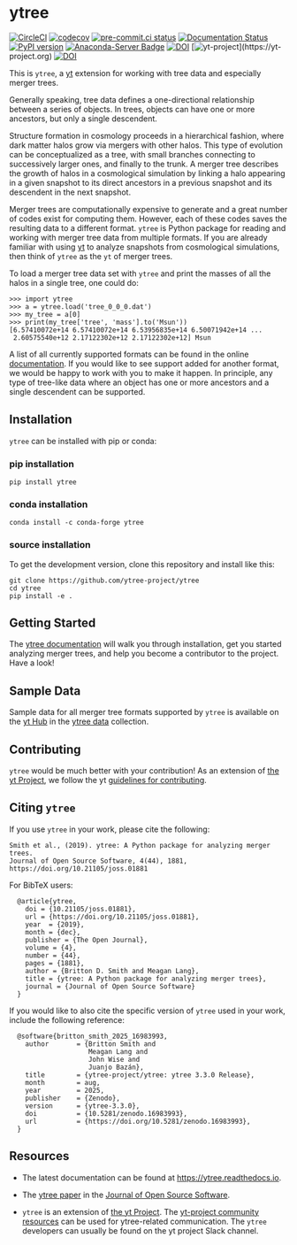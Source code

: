 # ytree

[![CircleCI](https://circleci.com/gh/ytree-project/ytree/tree/main.svg?style=svg)](https://circleci.com/gh/ytree-project/ytree/tree/main)
[![codecov](https://codecov.io/gh/ytree-project/ytree/branch/main/graph/badge.svg)](https://codecov.io/gh/ytree-project/ytree)
[![pre-commit.ci status](https://results.pre-commit.ci/badge/github/ytree-project/ytree/main.svg)](https://results.pre-commit.ci/latest/github/ytree-project/ytree/main)
[![Documentation Status](https://readthedocs.org/projects/ytree/badge/?version=latest)](http://ytree.readthedocs.io/en/latest/?badge=latest)
[![PyPI version](https://badge.fury.io/py/ytree.svg)](https://badge.fury.io/py/ytree)
[![Anaconda-Server Badge](https://anaconda.org/conda-forge/ytree/badges/version.svg)](https://anaconda.org/conda-forge/ytree)
[![DOI](https://joss.theoj.org/papers/10.21105/joss.01881/status.svg)](https://doi.org/10.21105/joss.01881)
[![yt-project](https://img.shields.io/static/v1?label="works%20with"&message="yt"&color="blueviolet")](https://yt-project.org)
[![DOI](https://zenodo.org/badge/98564214.svg)](https://doi.org/10.5281/zenodo.1174373)

This is `ytree`, a [yt](https://github.com/yt-project/yt) extension for
working with tree data and especially merger trees.

Generally speaking, tree data defines a one-directional relationship
between a series of objects. In trees, objects can have one or more
ancestors, but only a single descendent.

Structure formation in cosmology proceeds in a hierarchical fashion,
where dark matter halos grow via mergers with other halos. This type
of evolution can be conceptualized as a tree, with small branches
connecting to successively larger ones, and finally to the trunk. A
merger tree describes the growth of halos in a cosmological
simulation by linking a halo appearing in a given snapshot to its
direct ancestors in a previous snapshot and its descendent in the next
snapshot.

Merger trees are computationally expensive to generate and a great
number of codes exist for computing them. However, each of these codes
saves the resulting data to a different format. `ytree` is Python
package for reading and working with merger tree data from multiple
formats. If you are already familiar with using
[yt](https://github.com/yt-project/yt) to analyze snapshots from
cosmological simulations, then think of `ytree` as the `yt` of merger
trees.

To load a merger tree data set with `ytree` and print the masses of
all the halos in a single tree, one could do:

```
>>> import ytree
>>> a = ytree.load('tree_0_0_0.dat')
>>> my_tree = a[0]
>>> print(my_tree['tree', 'mass'].to('Msun'))
[6.57410072e+14 6.57410072e+14 6.53956835e+14 6.50071942e+14 ...
 2.60575540e+12 2.17122302e+12 2.17122302e+12] Msun
```

A list of all currently supported formats can be found in the online
[documentation](https://ytree.readthedocs.io/en/latest/Arbor.html#loading-merger-tree-data). If
you would like to see support added for another format, we would be
happy to work with you to make it happen. In principle, any type of
tree-like data where an object has one or more ancestors and a single
descendent can be supported.

## Installation

`ytree` can be installed with pip or conda:

### pip installation

```
pip install ytree
```

### conda installation

```
conda install -c conda-forge ytree
```

### source installation

To get the development version, clone this repository and install like this:

```
git clone https://github.com/ytree-project/ytree
cd ytree
pip install -e .
```

## Getting Started

The [ytree documentation](https://ytree.readthedocs.io) will walk you
through installation, get you started analyzing merger trees, and help
you become a contributor to the project. Have a look!

## Sample Data

Sample data for all merger tree formats supported by `ytree` is available on the
[yt Hub](https://girder.hub.yt/) in the
[ytree data](https://girder.hub.yt/#collection/59835a1ee2a67400016a2cda) collection.

## Contributing

`ytree` would be much better with your contribution!  As an extension of
[the yt Project](https://yt-project.org/), we follow the yt
[guidelines for contributing](https://github.com/yt-project/yt#contributing).

## Citing `ytree`

If you use `ytree` in your work, please cite the following:

```
Smith et al., (2019). ytree: A Python package for analyzing merger trees.
Journal of Open Source Software, 4(44), 1881,
https://doi.org/10.21105/joss.01881
```

For BibTeX users:

```
  @article{ytree,
    doi = {10.21105/joss.01881},
    url = {https://doi.org/10.21105/joss.01881},
    year  = {2019},
    month = {dec},
    publisher = {The Open Journal},
    volume = {4},
    number = {44},
    pages = {1881},
    author = {Britton D. Smith and Meagan Lang},
    title = {ytree: A Python package for analyzing merger trees},
    journal = {Journal of Open Source Software}
  }
```

If you would like to also cite the specific version of `ytree` used in
your work, include the following reference:

```
  @software{britton_smith_2025_16983993,
    author       = {Britton Smith and
                    Meagan Lang and
                    John Wise and
                    Juanjo Bazán},
    title        = {ytree-project/ytree: ytree 3.3.0 Release},
    month        = aug,
    year         = 2025,
    publisher    = {Zenodo},
    version      = {ytree-3.3.0},
    doi          = {10.5281/zenodo.16983993},
    url          = {https://doi.org/10.5281/zenodo.16983993},
  }
```

## Resources

 * The latest documentation can be found at
   https://ytree.readthedocs.io.

 * The [ytree
   paper](https://joss.theoj.org/papers/10.21105/joss.01881) in the
   [Journal of Open Source Software](https://joss.theoj.org/).

 * `ytree` is an extension of [the yt
   Project](https://yt-project.org/). The [yt-project community
   resources](https://github.com/yt-project/yt#resources) can be used
   for ytree-related communication. The `ytree` developers can usually
   be found on the yt project Slack channel.
